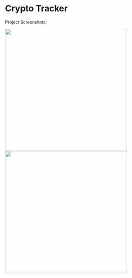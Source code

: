 # Crypto Tracker

Project Screenshots: 

<img src="https://user-images.githubusercontent.com/46372998/178007392-8be558fc-cc1c-4f77-b3e7-9335b9a73338.jpeg" width="400px" />

<img src="https://user-images.githubusercontent.com/46372998/178007479-29deb825-a768-472f-9d7f-c33a011d43bd.jpeg" width="400px" />
